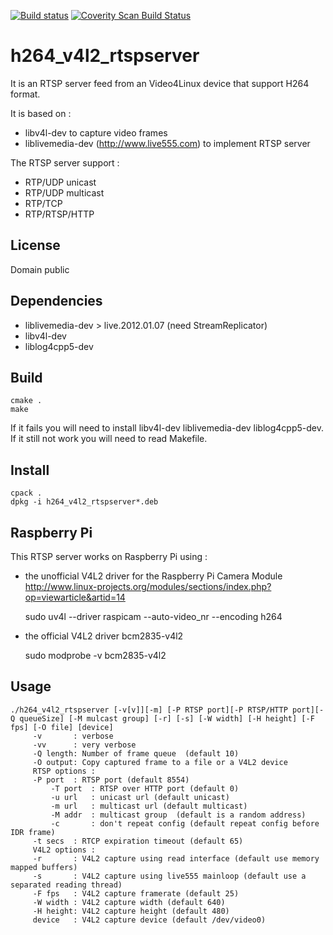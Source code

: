 [![Build status](https://travis-ci.org/mpromonet/h264_v4l2_rtspserver.png)](https://travis-ci.org/mpromonet/h264_v4l2_rtspserver)
[![Coverity Scan Build Status](https://scan.coverity.com/projects/4644/badge.svg)](https://scan.coverity.com/projects/4644)

h264_v4l2_rtspserver
====================

It is an RTSP server feed from an Video4Linux device that support H264 format.

It is based on :
- libv4l-dev to capture video frames
- liblivemedia-dev (http://www.live555.com) to implement RTSP server

The RTSP server support :
- RTP/UDP unicast
- RTP/UDP multicast
- RTP/TCP
- RTP/RTSP/HTTP

License
------------
Domain public 

Dependencies
------------
 - liblivemedia-dev > live.2012.01.07 (need StreamReplicator)
 - libv4l-dev
 - liblog4cpp5-dev
 
Build
------- 
	cmake .
	make

If it fails you will need to install libv4l-dev liblivemedia-dev liblog4cpp5-dev.  
If it still not work you will need to read Makefile.  

Install
--------- 
	cpack .
	dpkg -i h264_v4l2_rtspserver*.deb

Raspberry Pi
------------ 
This RTSP server works on Raspberry Pi using :
- the unofficial V4L2 driver for the Raspberry Pi Camera Module http://www.linux-projects.org/modules/sections/index.php?op=viewarticle&artid=14

	sudo uv4l --driver raspicam --auto-video_nr --encoding h264
- the official V4L2 driver bcm2835-v4l2

	sudo modprobe -v bcm2835-v4l2

Usage
-----
	./h264_v4l2_rtspserver [-v[v]][-m] [-P RTSP port][-P RTSP/HTTP port][-Q queueSize] [-M mulcast group] [-r] [-s] [-W width] [-H height] [-F fps] [-O file] [device]
		 -v       : verbose
		 -vv      : very verbose
		 -Q length: Number of frame queue  (default 10)
		 -O output: Copy captured frame to a file or a V4L2 device
		 RTSP options :
		 -P port  : RTSP port (default 8554)
	         -T port  : RTSP over HTTP port (default 0)
	         -u url   : unicast url (default unicast)
	         -m url   : multicast url (default multicast)
	         -M addr  : multicast group  (default is a random address)
	         -c       : don't repeat config (default repeat config before IDR frame)
		 -t secs  : RTCP expiration timeout (default 65)
		 V4L2 options :
		 -r       : V4L2 capture using read interface (default use memory mapped buffers)
		 -s       : V4L2 capture using live555 mainloop (default use a separated reading thread)
		 -F fps   : V4L2 capture framerate (default 25)
		 -W width : V4L2 capture width (default 640)
		 -H height: V4L2 capture height (default 480)
		 device   : V4L2 capture device (default /dev/video0)

